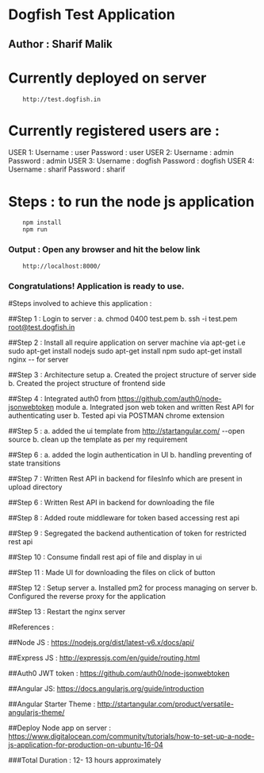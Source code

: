 # Dogfish Test Application
## Author : Sharif Malik

# Currently deployed on server
        http://test.dogfish.in

# Currently registered users are :
  USER 1:
      Username : user
      Password : user
  USER 2:
      Username : admin
      Password : admin
  USER 3:
      Username : dogfish
      Password : dogfish
  USER 4:
      Username : sharif
      Password : sharif

# Steps : to run the node js application
        npm install
        npm run

### Output : Open any browser and hit the below link
        http://localhost:8000/

### Congratulations! Application is ready to use.

#Steps involved to achieve this application :

##Step 1 : Login to server :
	a. chmod 0400 test.pem
	b. ssh -i test.pem root@test.dogfish.in

##Step 2 : Install all require application on server machine via apt-get
	i.e sudo apt-get install nodejs
	sudo apt-get install npm
	sudo apt-get install nginx -- for server

##Step 3 : Architecture setup
	 a. Created the project structure of server side
	 b. Created the project structure of frontend side

##Step 4 : Integrated auth0 from https://github.com/auth0/node-jsonwebtoken module
	 a. Integrated json web token and written Rest API for authenticating user
	 b. Tested api via POSTMAN chrome extension

##Step 5 : a. added the ui template from http://startangular.com/ --open source
	 b. clean up the template as per my requirement

##Step 6 : a. added the login authentication in UI
	 b. handling preventing of state transitions

##Step 7 :
  Written Rest API in backend for filesInfo which are present in upload directory

##Step 6 :
  Written Rest API in backend for downloading the file

##Step 8 :
  Added route middleware for token based accessing rest api

##Step 9 :
  Segregated the backend authentication of token for restricted rest api

##Step 10 :
  Consume findall rest api of file and display in ui

##Step 11 :
  Made UI for downloading the files on click of button

##Step 12 : Setup server
	a. Installed pm2 for process managing on server
	b. Configured the reverse proxy for the application

##Step 13 : Restart the nginx server

#References :

##Node JS :
	https://nodejs.org/dist/latest-v6.x/docs/api/

##Express JS :
	http://expressjs.com/en/guide/routing.html

##Auth0 JWT token :
	https://github.com/auth0/node-jsonwebtoken

##Angular JS:
	https://docs.angularjs.org/guide/introduction

##Angular Starter Theme :
	http://startangular.com/product/versatile-angularjs-theme/

##Deploy Node app on server :
	https://www.digitalocean.com/community/tutorials/how-to-set-up-a-node-js-application-for-production-on-ubuntu-16-04

###Total Duration : 12- 13 hours approximately
